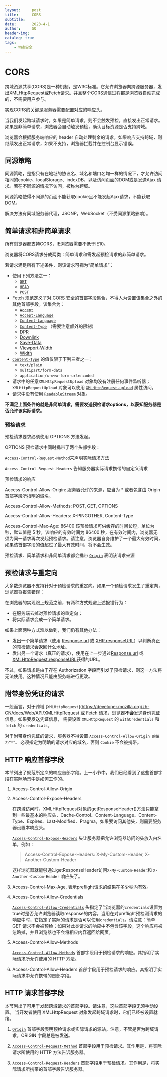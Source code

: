 ```yaml
---
layout:     post
title:      CORS
subtitle:   
date:       2023-4-1
author:     SQ
header-img: 
catalog: true
tags:
    - Web安全
---
```

# CORS
跨域资源共享(CORS)是一种机制，是W3C标准。它允许浏览器向跨源服务器，发出XMLHttpRequest或Fetch请求。并且整个CORS通信过程都是浏览器自动完成的，不需要用户参与。

实现CORS的关键是服务器需要配置对应的响应头。

当我们发起跨域请求时，如果是简单请求，则不会触发预检，直接发出正常请求。如果是非简单请求，浏览器会自动触发预检，确认目标资源是否支持跨域。

浏览器会根据服务端响应的 header 自动处理剩余的请求，如果响应支持跨域，则继续发出正常请求，如果不支持，浏览器拦截并在控制台显示错误。

## 同源策略
同源策略，是指只有在地址的协议名、域名和端口名均一样的情况下，才允许访问相同的cookie、localStorage、indexDB，以及访问页面的DOM或是发送Ajax
请求。若在不同源的情况下访问，被称为跨域。

同源策略使得不同源的页面不能获取cookie且不能发起Ajax请求，不能获取DOM。

解决方法有同域服务器代理，JSONP，WebSocket（不受同源策略影响）。

## 简单请求和非简单请求
所有浏览器都支持CORS，IE浏览器需要不低于IE10。

浏览器将CORS请求分成两类：简单请求和需发起预检请求的非简单请求。

若请求满足所有下述条件，则该请求可视为“简单请求”：

- 使用下列方法之一：
  - [`GET`](https://developer.mozilla.org/zh-CN/docs/Web/HTTP/Methods/GET "HTTP GET 方法请求指定的资源。使用 GET 的请求应该只用于获取数据。")
  - [`HEAD`](https://developer.mozilla.org/zh-CN/docs/Web/HTTP/Methods/HEAD "HTTP HEAD 方法 请求资源的头部信息, 并且这些头部与 HTTP GET 方法请求时返回的一致. 该请求方法的一个使用场景是在下载一个大文件前先获取其大小再决定是否要下载, 以此可以节约带宽资源.")
  - [`POST`](https://developer.mozilla.org/zh-CN/docs/Web/HTTP/Methods/POST "HTTP POST 方法 发送数据给服务器. 请求主体的类型由 Content-Type 首部指定.")
- Fetch 规范定义了[对 CORS 安全的首部字段集合](https://fetch.spec.whatwg.org/#cors-safelisted-request-header)，不得人为设置该集合之外的其他首部字段。该集合为：
  - [`Accept`](https://developer.mozilla.org/zh-CN/docs/Web/HTTP/Headers/Accept "Accept 请求头用来告知（服务器）客户端可以处理的内容类型，这种内容类型用MIME类型来表示。借助内容协商机制, 服务器可以从诸多备选项中选择一项进行应用，并使用 Content-Type 应答头通知客户端它的选择。浏览器会基于请求的上下文来为这个请求头设置合适的值，比如获取一个CSS层叠样式表时值与获取图片、视频或脚本文件时的值是不同的。")
  - [`Accept-Language`](https://developer.mozilla.org/zh-CN/docs/Web/HTTP/Headers/Accept-Language "Accept-Language 请求头允许客户端声明它可以理解的自然语言，以及优先选择的区域方言。借助内容协商机制，服务器可以从诸多备选项中选择一项进行应用， 并使用 Content-Language 应答头通知客户端它的选择。浏览器会基于其用户界面语言为这个请求头设置合适的值，即便是用户可以进行修改，但是这种情况极少发生（因为可增加指纹独特性，通常也不被鼓励）（译者注：通常只在测试网站的多语言支持时手动修改它；或为进一步减少指纹独特性，改为最常见的英文）。")
  - [`Content-Language`](https://developer.mozilla.org/zh-CN/docs/Web/HTTP/Headers/Content-Language "Content-Language 是一个 entity header （实体消息首部），用来说明访问者希望采用的语言或语言组合，这样的话用户就可以根据自己偏好的语言来定制不同的内容。")
  - [`Content-Type`](https://developer.mozilla.org/zh-CN/docs/Web/HTTP/Headers/Content-Type "Content-Type 实体头部用于指示资源的MIME类型 media type 。") （需要注意额外的限制）
  - [DPR](http://httpwg.org/http-extensions/client-hints.html#dpr)
  - [Downlink](http://httpwg.org/http-extensions/client-hints.html#downlink)
  - [Save-Data](http://httpwg.org/http-extensions/client-hints.html#save-data)
  - [Viewport-Width](http://httpwg.org/http-extensions/client-hints.html#viewport-width)
  - [Width](http://httpwg.org/http-extensions/client-hints.html#width)
- [`Content-Type`](https://developer.mozilla.org/zh-CN/docs/Web/HTTP/Headers/Content-Type "Content-Type 实体头部用于指示资源的MIME类型 media type 。") 的值仅限于下列三者之一：
  - `text/plain`
  - `multipart/form-data`
  - `application/x-www-form-urlencoded`
- 请求中的任意`XMLHttpRequestUpload` 对象均没有注册任何事件监听器；`XMLHttpRequestUpload` 对象可以使用 [`XMLHttpRequest.upload`](https://developer.mozilla.org/zh-CN/docs/Web/API/XMLHttpRequest/upload "XMLHttpRequest.upload方法返回一个 XMLHttpRequestUpload对象，用来表示上传的进度。这个对象是不透明的，但是作为一个XMLHttpRequestEventTarget，可以通过对其绑定事件来追踪它的进度。") 属性访问。
- 请求中没有使用 [`ReadableStream`](https://developer.mozilla.org/zh-CN/docs/Web/API/ReadableStream "下面的例子，针对浏览器创建了一个智能的Response来流式化从别的资源处取得的HTML片段。") 对象。

**不满足上面条件的就是非简单请求，需要发送预检请求options，以获知服务器是否允许该实际请求。**

### 预检请求
预检请求要求必须使用 OPTIONS 方法发起。

OPTIONS 预检请求中同时携带了两个头部字段：

`Access-Control-Request-Method`来声明实际请求方法

`Access-Control-Request-Headers` 告知服务器实际请求携带的自定义请求

预检请求的响应

Access-Control-Allow-Origin: 服务器允许的来源，应当为 * 或者包含由 Origin 首部字段所指明的域名。

Access-Control-Allow-Methods: POST, GET, OPTIONS

Access-Control-Allow-Headers: X-PINGOTHER, Content-Type
    
Access-Control-Max-Age: 86400 该预检请求可供缓存的时间长短，单位为秒，默认值是 5 秒。该响应的有效时间为 86400 秒，在有效时间内，浏览器无
须为同一请求再次发起预检请求。请注意，浏览器自身维护了一个最大有效时间，如果该首部字段的值超过了最大有效时间，将不会生效。

预检请求、简单请求和非简单请求都会携带 [`Origin`](https://developer.mozilla.org/zh-CN/docs/Web/HTTP/Headers/Origin "请求首部字段 Origin 指示了请求来自于哪个站点。该字段仅指示服务器名称，并不包含任何路径信息。该首部用于 CORS 请求。除了不包含路径信息，该字段与 Referer 首部字段相似。") 表明该请求来源

## 预检请求与重定向

大多数浏览器不支持针对于预检请求的重定向。如果一个预检请求发生了重定向，浏览器将报告错误：

在浏览器的实现跟上规范之前，有两种方式规避上述报错行为：

- 在服务端去掉对预检请求的重定向；
- 将实际请求变成一个简单请求。

如果上面两种方式难以做到，我们仍有其他办法：

- 发出一个简单请求（使用  [Response.url](https://developer.mozilla.org/en-US/docs/Web/API/Response/url) 或 [XHR.responseURL](https://developer.mozilla.org/en-US/docs/Web/API/XMLHttpRequest/responseURL)）以判断真正的预检请求会返回什么地址。
- 发出另一个请求（真正的请求），使用在上一步通过[Response.url](https://developer.mozilla.org/en-US/docs/Web/API/Response/url) 或 [XMLHttpRequest.responseURL](https://developer.mozilla.org/en-US/docs/Web/API/XMLHttpRequest/responseURL)获得的URL。

不过，如果请求是由于存在 Authorization 字段而引发了预检请求，则这一方法将无法使用。这种情况只能由服务端进行更改。

## 附带身份凭证的请求
一般而言，对于跨域 [`XMLHttpRequest`](https://developer.mozilla.org/zh-CN/docs/Web/API/XMLHttpRequest
或 [Fetch](https://developer.mozilla.org/en-US/docs/Web/API/Fetch_API) 请求，浏览器**不会**发送身份凭证信息。如果要发送凭证信息，
需要设置 `XMLHttpRequest` 的 `withCredentials` 和 `fetch` 的 `credentials`。

对于附带身份凭证的请求，服务器不得设置 `Access-Control-Allow-Origin 的值为“*”。` 必须指定为明确的请求对应的域名，否则 `Cookie` 不会被携带。

## HTTP 响应首部字段

本节列出了规范所定义的响应首部字段。上一小节中，我们已经看到了这些首部字段在实际场景中是如何工作的。

1. Access-Control-Allow-Origin

2. Access-Control-Expose-Headers
   
   在跨域访问时，XMLHttpRequest对象的getResponseHeader()方法只能拿到一些最基本的响应头，Cache-Control、Content-Language、Content-Type、Expires、Last-Modified、Pragma，如果要访问其他头，则需要服务器设置本响应头。
   
   [`Access-Control-Expose-Headers`](https://developer.mozilla.org/zh-CN/docs/Web/HTTP/Headers/Access-Control-Expose-Headers "响应首部 Access-Control-Expose-Headers 列出了哪些首部可以作为响应的一部分暴露给外部。") 头让服务器把允许浏览器访问的头放入白名单，例如：
   
   > Access-Control-Expose-Headers: X-My-Custom-Header, X-Another-Custom-Header
   
   这样浏览器就能够通过getResponseHeader访问`X-My-Custom-Header`和 `X-Another-Custom-Header` 响应头了。

3. Access-Control-Max-Age, 表示preflight请求的结果在多少秒内有效。

4. Access-Control-Allow-Credentials
   
   [`Access-Control-Allow-Credentials`](https://developer.mozilla.org/zh-CN/docs/Web/HTTP/Headers/Access-Control-Allow-Credentials "Access-Control-Allow-Credentials 响应头表示是否可以将对请求的响应暴露给页面。返回true则可以，其他值均不可以。") 头指定了当浏览器的`credentials`设置为true时是否允许浏览器读取response的内容。当用在对preflight预检测请求的响应中时，它指定了实际的请求是否可以使用`credentials`。请注意：简单 GET 请求不会被预检；如果对此类请求的响应中不包含该字段，这个响应将被忽略掉，并且浏览器也不会将相应内容返回给网页。

5. Access-Control-Allow-Methods
   
   [`Access-Control-Allow-Methods`](https://developer.mozilla.org/zh-CN/docs/Web/HTTP/Headers/Access-Control-Allow-Methods "响应首部 Access-Control-Allow-Methods 在对 preflight request.（预检请求）的应答中明确了客户端所要访问的资源允许使用的方法或方法列表。") 首部字段用于预检请求的响应。其指明了实际请求所允许使用的 HTTP 方法。

6. Access-Control-Allow-Headers 首部字段用于预检请求的响应。其指明了实际请求中允许携带的首部字段。

## HTTP 请求首部字段

本节列出了可用于发起跨域请求的首部字段。请注意，这些首部字段无须手动设置。 当开发者使用 XMLHttpRequest 对象发起跨域请求时，它们已经被设置就绪。

1. [`Origin`](https://developer.mozilla.org/zh-CN/docs/Web/HTTP/Headers/Origin "请求首部字段 Origin 指示了请求来自于哪个站点。该字段仅指示服务器名称，并不包含任何路径信息。该首部用于 CORS 请求或者 POST 请求。除了不包含路径信息，该字段与 Referer 首部字段相似。") 首部字段表明预检请求或实际请求的源站。注意，不管是否为跨域请求，ORIGIN 字段总是被发送。

2. [`Access-Control-Request-Method`](https://developer.mozilla.org/zh-CN/docs/Web/HTTP/Headers/Access-Control-Request-Method "The compatibility table in this page is generated from structured data. If you'd like to contribute to the data, please check out https://github.com/mdn/browser-compat-data and send us a pull request.") 首部字段用于预检请求。其作用是，将实际请求所使用的 HTTP 方法告诉服务器。

3. [`Access-Control-Request-Headers`](https://developer.mozilla.org/zh-CN/docs/Web/HTTP/Headers/Access-Control-Request-Headers "请求头  Access-Control-Request-Headers 出现于 preflight request （预检请求）中，用于通知服务器在真正的请求中会采用哪些请求头。") 首部字段用于预检请求。其作用是，将实际请求所携带的首部字段告诉服务器。
